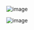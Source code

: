 ![image](https://github.com/j10nelop/ehc_challenge/assets/152776722/d0a3c081-c725-425d-8767-e86dd95b5c89)

![image](https://github.com/j10nelop/ehc_challenge/assets/152776722/34b69f80-4ee4-4835-b248-f21b633c4f8b)
